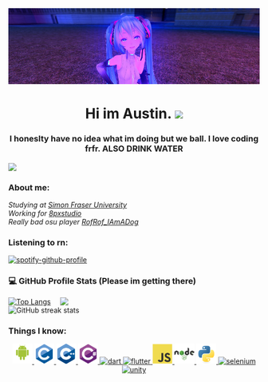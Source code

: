 <img src="https://github.com/TinCanAustin/TinCanAustin/blob/main/Screenshot%202024-07-22%20002822.png?raw=true" alt="MEEEEE" width="1000">

<h1 align="center">Hi im Austin. <image src="https://media.tenor.com/479c0ktRaT4AAAAi/pjsekai-project-sekai.gif" width="50"> </h1>

<h3 align="center">I honeslty have no idea what im doing but we ball. I love coding frfr. ALSO DRINK WATER</h3>

<image align="center" src="https://steamuserimages-a.akamaihd.net/ugc/1865062058289080236/54558C5206FAA59805A6FCC1133E2274461F21EA/?imw=5000&imh=5000&ima=fit&impolicy=Letterbox&imcolor=%23000000&letterbox=false">

<h3 align="left">About me:</h3>
<p><em>Studying at <a href="https://www.sfu.ca/">Simon Fraser University</a></br>Working for <a href="https://www.8pxstudio.com/">8pxstudio</a></br>
  Really bad osu player <a href="https://osu.ppy.sh/users/17721081">RofRof_IAmADog</a>
</em></p>

<h3 align="left">Listening to rn:</h3>

[![spotify-github-profile](https://spotify-github-profile.kittinanx.com/api/view?uid=31upas3zpw2gtidln4gucox4u2kq&cover_image=true&theme=natemoo-re&show_offline=false&background_color=121212&interchange=false&bar_color=001eff&bar_color_cover=false)](https://github.com/kittinan/spotify-github-profile)

<h3>💻 GitHub Profile Stats (Please im getting there)</h3>
<image align = "right" src="https://media1.tenor.com/m/7oD0eZgzY8UAAAAd/hatsune-miku.gif" width="400">

[![Top Langs](https://github-readme-stats.vercel.app/api/top-langs/?username=TinCanAustin&show_icons=true&theme=radical)](https://github.com/anuraghazra/github-readme-stats)  
![GitHub streak stats](https://streak-stats.demolab.com/?user=TinCanAustin&show_icons=true&theme=radical)


<h3 align="left">Things I know:</h3>
<p align="center"> <a href="https://developer.android.com" target="_blank" rel="noreferrer"> <img src="https://raw.githubusercontent.com/devicons/devicon/master/icons/android/android-original-wordmark.svg" alt="android" width="40" height="40"/> </a> <a href="https://www.cprogramming.com/" target="_blank" rel="noreferrer"> <img src="https://raw.githubusercontent.com/devicons/devicon/master/icons/c/c-original.svg" alt="c" width="40" height="40"/> </a> <a href="https://www.w3schools.com/cpp/" target="_blank" rel="noreferrer"> <img src="https://raw.githubusercontent.com/devicons/devicon/master/icons/cplusplus/cplusplus-original.svg" alt="cplusplus" width="40" height="40"/> </a> <a href="https://www.w3schools.com/cs/" target="_blank" rel="noreferrer"> <img src="https://raw.githubusercontent.com/devicons/devicon/master/icons/csharp/csharp-original.svg" alt="csharp" width="40" height="40"/> </a> <a href="https://dart.dev" target="_blank" rel="noreferrer"> <img src="https://www.vectorlogo.zone/logos/dartlang/dartlang-icon.svg" alt="dart" width="40" height="40"/> </a> <a href="https://flutter.dev" target="_blank" rel="noreferrer"> <img src="https://www.vectorlogo.zone/logos/flutterio/flutterio-icon.svg" alt="flutter" width="40" height="40"/> </a> <a href="https://developer.mozilla.org/en-US/docs/Web/JavaScript" target="_blank" rel="noreferrer"> <img src="https://raw.githubusercontent.com/devicons/devicon/master/icons/javascript/javascript-original.svg" alt="javascript" width="40" height="40"/> </a> <a href="https://nodejs.org" target="_blank" rel="noreferrer"> <img src="https://raw.githubusercontent.com/devicons/devicon/master/icons/nodejs/nodejs-original-wordmark.svg" alt="nodejs" width="40" height="40"/> </a> <a href="https://www.python.org" target="_blank" rel="noreferrer"> <img src="https://raw.githubusercontent.com/devicons/devicon/master/icons/python/python-original.svg" alt="python" width="40" height="40"/> </a> <a href="https://www.selenium.dev" target="_blank" rel="noreferrer"> <img src="https://raw.githubusercontent.com/detain/svg-logos/780f25886640cef088af994181646db2f6b1a3f8/svg/selenium-logo.svg" alt="selenium" width="40" height="40"/> </a> <a href="https://unity.com/" target="_blank" rel="noreferrer"> <img src="https://www.vectorlogo.zone/logos/unity3d/unity3d-icon.svg" alt="unity" width="40" height="40"/> </a> </p>
